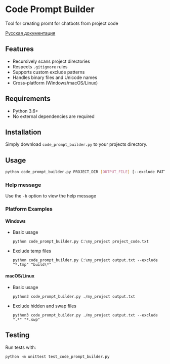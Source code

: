 # Code Prompt Builder
Tool for creating promt for chatbots from project code

[Русская документация](README.ru.md)

## Features
- Recursively scans project directories
- Respects `.gitignore` rules
- Supports custom exclude patterns
- Handles binary files and Unicode names
- Cross-platform (Windows/macOS/Linux)

## Requirements
- Python 3.6+
- No external dependencies are required

## Installation
Simply download `code_prompt_builder.py` to your projects directory.

## Usage
```bash
python code_prompt_builder.py PROJECT_DIR [OUTPUT_FILE] [--exclude PATTERN1 PATTERN2...]
```

### Help message
Use the `-h` option to view the help message

### Platform Examples

#### Windows
- Basic usage
    ```
    python code_prompt_builder.py C:\my_project project_code.txt
    ```
- Exclude temp files
    ```
    python code_prompt_builder.py C:\my_project output.txt --exclude "*.tmp" "build\*"
    ```

#### macOS/Linux
- Basic usage
    ```
    python3 code_prompt_builder.py ./my_project output.txt
    ```

- Exclude hidden and swap files
    ```
    python3 code_prompt_builder.py ./my_project output.txt --exclude ".*" "*.swp"
    ```

## Testing
Run tests with:
```
python -m unittest test_code_prompt_builder.py
```
